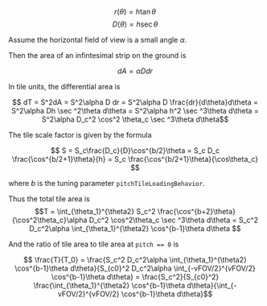 

$$ r(\theta) = h\tan\theta $$
$$ D(\theta) = h\sec\theta $$

Assume the horizontal field of view is a small angle $\alpha$.

Then the area of an infintesimal strip on the ground is 

$$ dA = \alpha D dr$$

In tile units, the differential area is

$$ dT = S^2dA =  S^2\alpha D dr = S^2\alpha D \frac{dr}{d\theta}d\theta = S^2\alpha Dh \sec ^2\theta d\theta = S^2\alpha h^2 \sec ^3\theta d\theta = S^2\alpha D_c^2 \cos^2 \theta_c \sec ^3\theta d\theta$$

The tile scale factor is given by the formula

$$ S = S_c\frac{D_c}{D}\cos^{b/2}\theta = S_c D_c \frac{\cos^{b/2+1}\theta}{h} = S_c \frac{\cos^{b/2+1}\theta}{\cos\theta_c} $$

where $b$ is the tuning parameter `pitchTileLoadingBehavior`.

Thus the total tile area is 
$$T = \int_{\theta_1}^{\theta2} S_c^2 \frac{\cos^{b+2}\theta}{\cos^2\theta_c}\alpha D_c^2 \cos^2\theta_c \sec ^3\theta d\theta = S_c^2 D_c^2\alpha \int_{\theta_1}^{\theta2} \cos^{b-1}\theta d\theta $$

And the ratio of tile area to tile area at `pitch == 0` is 

$$ \frac{T}{T_0} = \frac{S_c^2 D_c^2\alpha \int_{\theta_1}^{\theta2} \cos^{b-1}\theta d\theta}{S_{c0}^2 D_c^2\alpha \int_{-vFOV/2}^{vFOV/2} \cos^{b-1}\theta d\theta} = \frac{S_c^2}{S_{c0}^2}  \frac{\int_{\theta_1}^{\theta2} \cos^{b-1}\theta d\theta}{\int_{-vFOV/2}^{vFOV/2} \cos^{b-1}\theta d\theta}$$